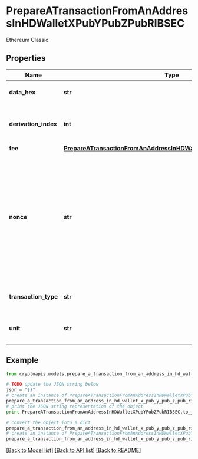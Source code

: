 # PrepareATransactionFromAnAddressInHDWalletXPubYPubZPubRIBSEC

Ethereum Classic

## Properties
Name | Type | Description | Notes
------------ | ------------- | ------------- | -------------
**data_hex** | **str** | Representation of the data in hex value | 
**derivation_index** | **int** | Representation of the derivation index of the xpub address | 
**fee** | [**PrepareATransactionFromAnAddressInHDWalletXPubYPubZPubRIBSECFee**](PrepareATransactionFromAnAddressInHDWalletXPubYPubZPubRIBSECFee.md) |  | 
**nonce** | **str** | Represents the sequential running number for an address, starting from 0 for the first transaction. E.g., if the nonce of a transaction is 10, it would be the 11th transaction sent from the sender&#39;s address. | 
**transaction_type** | **str** | Representation of the transaction type | 
**unit** | **str** | Represents the unit of the amount to be sent. | 

## Example

```python
from cryptoapis.models.prepare_a_transaction_from_an_address_in_hd_wallet_x_pub_y_pub_z_pub_ribsec import PrepareATransactionFromAnAddressInHDWalletXPubYPubZPubRIBSEC

# TODO update the JSON string below
json = "{}"
# create an instance of PrepareATransactionFromAnAddressInHDWalletXPubYPubZPubRIBSEC from a JSON string
prepare_a_transaction_from_an_address_in_hd_wallet_x_pub_y_pub_z_pub_ribsec_instance = PrepareATransactionFromAnAddressInHDWalletXPubYPubZPubRIBSEC.from_json(json)
# print the JSON string representation of the object
print PrepareATransactionFromAnAddressInHDWalletXPubYPubZPubRIBSEC.to_json()

# convert the object into a dict
prepare_a_transaction_from_an_address_in_hd_wallet_x_pub_y_pub_z_pub_ribsec_dict = prepare_a_transaction_from_an_address_in_hd_wallet_x_pub_y_pub_z_pub_ribsec_instance.to_dict()
# create an instance of PrepareATransactionFromAnAddressInHDWalletXPubYPubZPubRIBSEC from a dict
prepare_a_transaction_from_an_address_in_hd_wallet_x_pub_y_pub_z_pub_ribsec_form_dict = prepare_a_transaction_from_an_address_in_hd_wallet_x_pub_y_pub_z_pub_ribsec.from_dict(prepare_a_transaction_from_an_address_in_hd_wallet_x_pub_y_pub_z_pub_ribsec_dict)
```
[[Back to Model list]](../README.md#documentation-for-models) [[Back to API list]](../README.md#documentation-for-api-endpoints) [[Back to README]](../README.md)


